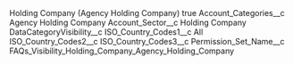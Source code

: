 <?xml version="1.0" encoding="UTF-8"?>
<CustomMetadata xmlns="http://soap.sforce.com/2006/04/metadata" xmlns:xsi="http://www.w3.org/2001/XMLSchema-instance" xmlns:xsd="http://www.w3.org/2001/XMLSchema">
    <label>Holding Company (Agency Holding Company)</label>
    <protected>true</protected>
    <values>
        <field>Account_Categories__c</field>
        <value xsi:type="xsd:string">Agency Holding Company</value>
    </values>
    <values>
        <field>Account_Sector__c</field>
        <value xsi:type="xsd:string">Holding Company</value>
    </values>
    <values>
        <field>DataCategoryVisibility__c</field>
        <value xsi:nil="true"/>
    </values>
    <values>
        <field>ISO_Country_Codes1__c</field>
        <value xsi:type="xsd:string">All</value>
    </values>
    <values>
        <field>ISO_Country_Codes2__c</field>
        <value xsi:nil="true"/>
    </values>
    <values>
        <field>ISO_Country_Codes3__c</field>
        <value xsi:nil="true"/>
    </values>
    <values>
        <field>Permission_Set_Name__c</field>
        <value xsi:type="xsd:string">FAQs_Visibility_Holding_Company_Agency_Holding_Company</value>
    </values>
</CustomMetadata>
